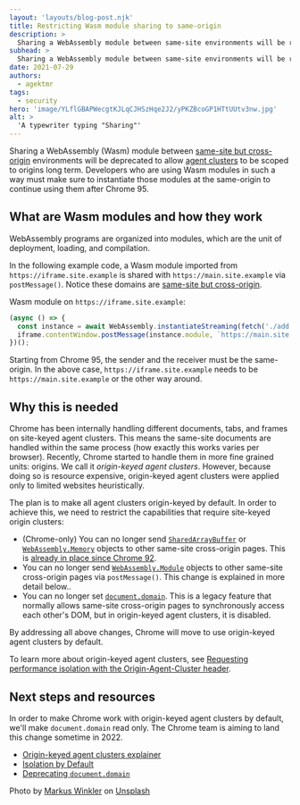 ```yaml
---
layout: 'layouts/blog-post.njk'
title: Restricting Wasm module sharing to same-origin
description: >
  Sharing a WebAssembly module between same-site environments will be restricted to just same-origin.
subhead: >
  Sharing a WebAssembly module between same-site environments will be restricted to just same-origin.
date: 2021-07-29
authors:
  - agektmr
tags:
  - security
hero: 'image/YLflGBAPWecgtKJLqCJHSzHqe2J2/yPKZBcoGP1HTtUUtv3nw.jpg'
alt: >
  'A typewriter typing "Sharing"'
---
```


Sharing a WebAssembly (Wasm) module between [same-site but
cross-origin](https://web.dev/same-site-same-origin/) environments will be
deprecated to allow [agent
clusters](https://html.spec.whatwg.org/multipage/origin.html#origin-keyed-agent-clusters)
to be scoped to origins long term. Developers who are using Wasm modules in such
a way must make sure to instantiate those modules at the same-origin to continue
using them after Chrome 95.

## What are Wasm modules and how they work

WebAssembly programs are organized into modules, which are the unit of
deployment, loading, and compilation.

In the following example code, a Wasm module imported from
`https://iframe.site.example` is shared with `https://main.site.example` via
`postMessage()`. Notice these domains are [same-site but
cross-origin](https://web.dev/same-site-same-origin/).

Wasm module on `https://iframe.site.example`:

```javascript
(async () => {
  const instance = await WebAssembly.instantiateStreaming(fetch('./add.wasm'), {});
  iframe.contentWindow.postMessage(instance.module, `https://main.site.example`);
})();
```

Starting from Chrome 95, the sender and the receiver must be the same-origin. In
the above case, `https://iframe.site.example` needs to be
`https://main.site.example` or the other way around.

## Why this is needed

Chrome has been internally handling different documents, tabs, and frames on
site-keyed agent clusters. This means the same-site documents are handled within
the same process (how exactly this works varies per browser). Recently, Chrome
started to handle them in more fine grained units: origins. We call it
*origin-keyed agent clusters*. However, because doing so is resource expensive,
origin-keyed agent clusters were applied only to limited websites heuristically.

The plan is to make all agent clusters origin-keyed by default. In order to
achieve this, we need to restrict the capabilities that require site-keyed
origin clusters:

* (Chrome-only) You can no longer send
  [`SharedArrayBuffer`](https://developer.mozilla.org/docs/Web/JavaScript/Reference/Global_Objects/SharedArrayBuffer)
  or
  [`WebAssembly.Memory`](https://developer.mozilla.org/docs/Web/JavaScript/Reference/Global_Objects/WebAssembly/Memory)
  objects to other same-site cross-origin pages. This is [already in place since
  Chrome 92](https://developer.chrome.com/blog/enabling-shared-array-buffer/).
* You can no longer send
  [`WebAssembly.Module`](https://developer.mozilla.org/docs/Web/JavaScript/Reference/Global_Objects/WebAssembly/Module)
  objects to other same-site cross-origin pages via `postMessage()`. This change
  is explained in more detail below..
* You can no longer set
  [`document.domain`](https://developer.mozilla.org/docs/Web/API/Document/domain).
  This is a legacy feature that normally allows same-site cross-origin pages to
  synchronously access each other's DOM, but in origin-keyed agent clusters, it
  is disabled.

By addressing all above changes, Chrome will move to use origin-keyed agent
clusters by default.

To learn more about origin-keyed agent clusters, see [Requesting performance
isolation with the Origin-Agent-Cluster
header](https://web.dev/origin-agent-cluster/).

## Next steps and resources

In order to make Chrome work with origin-keyed agent clusters by default, we'll
make `document.domain` read only. The Chrome team is aiming to land this change
sometime in 2022.

* [Origin-keyed agent clusters
  explainer](https://github.com/WICG/origin-agent-cluster)
* [Isolation by Default](https://speakerdeck.com/mikewest/isolation-by-default)
* [Deprecating
  `document.domain`](https://github.com/mikewest/deprecating-document-domain)

Photo by [Markus
Winkler](https://unsplash.com/@markuswinkler?utm_source=unsplash&utm_medium=referral&utm_content=creditCopyText)
on
[Unsplash](https://unsplash.com/?utm_source=unsplash&utm_medium=referral&utm_content=creditCopyText)
